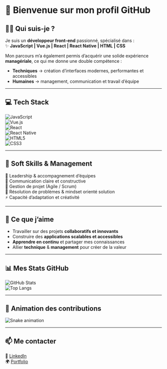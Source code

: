 # 👋 Bienvenue sur mon profil GitHub  

## 🧑‍💻 Qui suis-je ?  
Je suis un **développeur front-end** passionné, spécialisé dans :  
✨ **JavaScript | Vue.js | React | React Native | HTML | CSS**  

Mon parcours m’a également permis d’acquérir une solide expérience **managériale**, ce qui me donne une double compétence :  
- **Techniques** → création d’interfaces modernes, performantes et accessibles  
- **Humaines** → management, communication et travail d’équipe  

---

## 💻 Tech Stack  

![JavaScript](https://img.shields.io/badge/JavaScript-F7DF1E?logo=javascript&logoColor=000&style=for-the-badge)  
![Vue.js](https://img.shields.io/badge/Vue.js-35495E?logo=vuedotjs&logoColor=4FC08D&style=for-the-badge)  
![React](https://img.shields.io/badge/React-20232A?logo=react&logoColor=61DAFB&style=for-the-badge)  
![React Native](https://img.shields.io/badge/React_Native-20232A?logo=react&logoColor=61DAFB&style=for-the-badge)  
![HTML5](https://img.shields.io/badge/HTML5-E34F26?logo=html5&logoColor=fff&style=for-the-badge)  
![CSS3](https://img.shields.io/badge/CSS3-1572B6?logo=css3&logoColor=fff&style=for-the-badge)  

---

## 🤝 Soft Skills & Management  

🌟 Leadership & accompagnement d’équipes  
💬 Communication claire et constructive  
📅 Gestion de projet (Agile / Scrum)  
🧩 Résolution de problèmes & mindset orienté solution  
⚡ Capacité d’adaptation et créativité  

---

## 🚀 Ce que j’aime  

- Travailler sur des projets **collaboratifs et innovants**  
- Construire des **applications scalables et accessibles**  
- **Apprendre en continu** et partager mes connaissances  
- Allier **technique** & **management** pour créer de la valeur  

---

## 📊 Mes Stats GitHub  

![GitHub Stats](https://github-readme-stats.vercel.app/api?username=RomainMOUSSILOU&show_icons=true&theme=radical)  
![Top Langs](https://github-readme-stats.vercel.app/api/top-langs/?username=RomainMOUSSILOU&layout=compact&theme=radical)  

---

## 🐍 Animation des contributions  

![Snake animation](https://github.com/RomainMOUSSILOU/RomainMOUSSILOU/blob/output/github-contribution-grid-snake.svg)  

---

## 📫 Me contacter  

📌 [LinkedIn](#)  
🌍 [Portfolio](#)  
